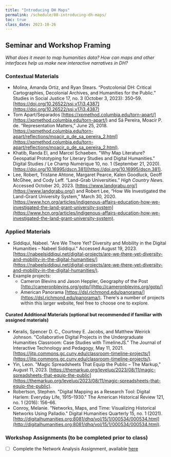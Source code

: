 ```yaml
---
title: "Introducing DH Maps"
permalink: /schedule/08-introducing-dh-maps/
toc: true
class_date: 2023-10-26
---
```


## Seminar and Workshop Framing

*What does it mean to map humanities data? How can maps and other interfaces help us make new interactive narratives in DH?*

### Contextual Materials


- Molina, Amanda Ortiz, and Ryan Stears. “Postcolonial DH: Critical Cartographies, Decolonial Archives, and Humanities for the Public.” Studies in Social Justice 17, no. 3 (October 3, 2023): 350–59. [https://doi.org/10.26522/ssj.v17i3.4387](https://doi.org/10.26522/ssj.v17i3.4387)
- Torn Apart/Separados [https://xpmethod.columbia.edu/torn-apart/](https://xpmethod.columbia.edu/torn-apart/) and Sá Pereira, Moacir P. de. “Representation Matters,” June 25, 2018. [https://xpmethod.columbia.edu/torn-apart/reflections/moacir_p_de_sa_pereira_2.html](https://xpmethod.columbia.edu/torn-apart/reflections/moacir_p_de_sa_pereira_2.html).
- Khatib, Randa El, and Marcel Schaeben. "Why Map Literature? Geospatial Prototyping for Literary Studies and Digital Humanities." Digital Studies / Le Champ Numérique 10, no. 1 (September 21, 2020). [https://doi.org/10.16995/dscn.381](https://doi.org/10.16995/dscn.381).
- Lee, Robert, Tristane Ahtone, Margaret Pearce, Kalen Goodluck, Geoff McGhee, and Cody Leff. “Land-Grab Universities.” *High Country New*s. Accessed October 20, 2023. [https://www.landgrabu.org/](https://www.landgrabu.org/) and Robert Lee, “How We Investigated the Land-Grant University System,” March 30, 2020. [https://www.hcn.org/articles/indigenous-affairs-education-how-we-investigated-the-land-grant-university-system](https://www.hcn.org/articles/indigenous-affairs-education-how-we-investigated-the-land-grant-university-system). 


### Applied Materials

- Siddiqui, Nabeel. "Are We There Yet? Diversity and Mobility in the Digital Humanities – Nabeel Siddiqui." Accessed August 19, 2023. [https://nabeelsiddiqui.net/digital-projects/are-we-there-yet-diversity-and-mobility-in-the-digital-humanities/](https://nabeelsiddiqui.net/digital-projects/are-we-there-yet-diversity-and-mobility-in-the-digital-humanities/).
- Example projects:
  - Cameron Blevins and Jason Heppler, Geography of the Post [http://cameronblevins.org/gotp/](http://cameronblevins.org/gotp/)
  - American Panorama [https://dsl.richmond.edu/panorama/](https://dsl.richmond.edu/panorama/). There's a number of projects within this larger website, feel free to choose one to explore.


#### Curated Additional Materials (optional but recommended if familiar with assigned materials)

- Keralis, Spencer D. C., Courtney E. Jacobs, and Matthew Weirick Johnson. "Collaborative Digital Projects in the Undergraduate Humanities Classroom: Case Studies with TimelineJS." The Journal of Interactive Technology and Pedagogy, May 11, 2021. [https://jitp.commons.gc.cuny.edu/classroom-timeline-projects/](https://jitp.commons.gc.cuny.edu/classroom-timeline-projects/).
- Yin, Leon. "Magic Spreadsheets That Equip the Public – The Markup," August 11, 2023. [https://themarkup.org/levelup/2023/08/11/magic-spreadsheets-that-equip-the-public](https://themarkup.org/levelup/2023/08/11/magic-spreadsheets-that-equip-the-public).
- Robertson, Stephen. "Digital Mapping as a Research Tool: Digital Harlem: Everyday Life, 1915–1930." The American Historical Review 121, no. 1 (2016): 156–66.
- Conroy, Melanie. "Networks, Maps, and Time: Visualizing Historical Networks Using Palladio." Digital Humanities Quarterly 15, no. 1 (2021). [http://digitalhumanities.org:8081/dhq/vol/15/1/000534/000534.html](http://digitalhumanities.org:8081/dhq/vol/15/1/000534/000534.html).

### Workshop Assignments (to be completed prior to class)

- [ ] Complete the Network Analysis Assignment, available [here]({{site.baseurl}}/materials/intro-data-analysis/02-intro-network-analysis#network-analysis-assignment)

